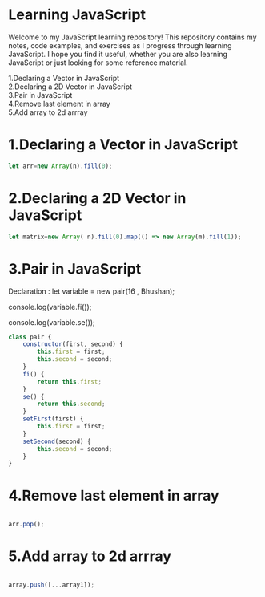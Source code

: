 # Learning JavaScript

Welcome to my JavaScript learning repository! This repository contains my notes, code examples, and exercises as I progress through learning JavaScript. I hope you find it useful, whether you are also learning JavaScript or just looking for some reference material.


1.Declaring a Vector in JavaScript<br>
2.Declaring a 2D Vector in JavaScript<br>
3.Pair in JavaScript<br>
4.Remove last element in array<br>
5.Add array to 2d arrray


# 1.Declaring a Vector in JavaScript
```javascript
let arr=new Array(n).fill(0);
```
# 2.Declaring a 2D Vector in JavaScript
```javascript
let matrix=new Array( n).fill(0).map(() => new Array(m).fill(1));
```
# 3.Pair in JavaScript
Declaration :
let variable = new pair(16 , Bhushan);

console.log(variable.fi());

console.log(variable.se());

```javascript
class pair {
    constructor(first, second) {
        this.first = first;
        this.second = second;
    }
    fi() {
        return this.first;
    }
    se() {
        return this.second;
    }
    setFirst(first) {
        this.first = first;
    }
    setSecond(second) {
        this.second = second;
    }
}
```
# 4.Remove last element in array
```javascript

arr.pop();

```

# 5.Add array to 2d arrray
```javascript

array.push([...array1]);

```
